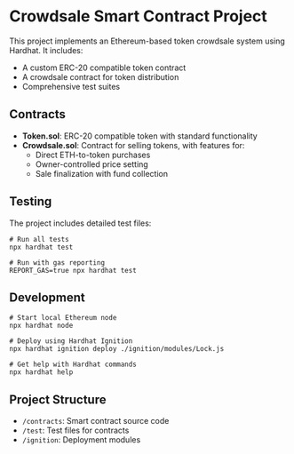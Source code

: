 # Crowdsale Smart Contract Project

This project implements an Ethereum-based token crowdsale system using Hardhat. It includes:

- A custom ERC-20 compatible token contract
- A crowdsale contract for token distribution
- Comprehensive test suites

## Contracts

- **Token.sol**: ERC-20 compatible token with standard functionality
- **Crowdsale.sol**: Contract for selling tokens, with features for:
  - Direct ETH-to-token purchases
  - Owner-controlled price setting
  - Sale finalization with fund collection

## Testing

The project includes detailed test files:

```shell
# Run all tests
npx hardhat test

# Run with gas reporting
REPORT_GAS=true npx hardhat test
```

## Development

```shell
# Start local Ethereum node
npx hardhat node

# Deploy using Hardhat Ignition
npx hardhat ignition deploy ./ignition/modules/Lock.js

# Get help with Hardhat commands
npx hardhat help
```

## Project Structure

- `/contracts`: Smart contract source code
- `/test`: Test files for contracts
- `/ignition`: Deployment modules